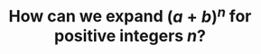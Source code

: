---
id: A3
title: How can we expand $(a+b)^n$ for positive integers $n$?
dependencies: 
    - A2
keyQuestions:
    - How can we expand $(1+x)^n$ for positive integers $n$?
    - How can we expand $(a+b)^n$ for positive integers $n$?
        
---